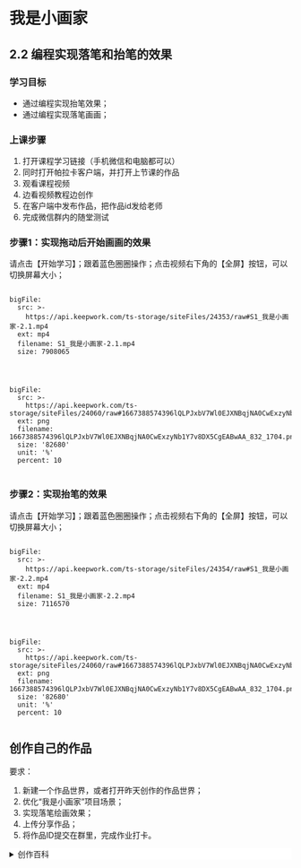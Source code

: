 <script type="text/javascript" src="https://macros.keepwork.com/macro.js"></script>

# 我是小画家

##  **2.2 编程实现落笔和抬笔的效果** 

### 学习目标
  - 通过编程实现抬笔效果；
  - 通过编程实现落笔画画；
  
### 上课步骤
1. 打开课程学习链接（手机微信和电脑都可以）
2. 同时打开帕拉卡客户端，并打开上节课的作品
3. 观看课程视频
4. 边看视频教程边创作
5. 在客户端中发布作品，把作品id发给老师
6. 完成微信群内的随堂测试

### 步骤1：实现拖动后开始画画的效果
请点击【开始学习】；跟着蓝色圈圈操作；点击视频右下角的【全屏】按钮，可以切换屏幕大小；

```@BigFile

bigFile:
  src: >-
    https://api.keepwork.com/ts-storage/siteFiles/24353/raw#S1_我是小画家-2.1.mp4
  ext: mp4
  filename: S1_我是小画家-2.1.mp4
  size: 7908065
          
```



<div style="text-align:center;margin:40px">
  
   
</div>

 
```@BigFile
bigFile:
  src: >-
    https://api.keepwork.com/ts-storage/siteFiles/24060/raw#1667388574396lQLPJxbV7Wl0EJXNBqjNA0CwExzyNb1Y7v8DX5CgEABwAA_832_1704.png
  ext: png
  filename: 1667388574396lQLPJxbV7Wl0EJXNBqjNA0CwExzyNb1Y7v8DX5CgEABwAA_832_1704.png
  size: '82680'
  unit: '%'
  percent: 10

```
<div style="text-align:center;margin:40px">
  
   
</div>


### 步骤2：实现抬笔的效果
请点击【开始学习】；跟着蓝色圈圈操作；点击视频右下角的【全屏】按钮，可以切换屏幕大小；

```@BigFile

bigFile:
  src: >-
    https://api.keepwork.com/ts-storage/siteFiles/24354/raw#S1_我是小画家-2.2.mp4
  ext: mp4
  filename: S1_我是小画家-2.2.mp4
  size: 7116570
          
```




<div style="text-align:center;margin:40px">
  
   
</div>

 
```@BigFile
bigFile:
  src: >-
    https://api.keepwork.com/ts-storage/siteFiles/24060/raw#1667388574396lQLPJxbV7Wl0EJXNBqjNA0CwExzyNb1Y7v8DX5CgEABwAA_832_1704.png
  ext: png
  filename: 1667388574396lQLPJxbV7Wl0EJXNBqjNA0CwExzyNb1Y7v8DX5CgEABwAA_832_1704.png
  size: '82680'
  unit: '%'
  percent: 10

```
<div style="text-align:center;margin:40px">
  
   
</div>
  
## 创作自己的作品
  
要求：
1. 新建一个作品世界，或者打开昨天创作的作品世界；
2. 优化“我是小画家”项目场景；
3. 实现落笔绘画效果；
4. 上传分享作品；
5. 将作品ID提交在群里，完成作业打卡。

<details style="background-color:white">
  <summary>创作百科</summary><p>

#### 什么是广播？
  
在现实生活中，同学们最常见的广播就是校园广播了，学校的喇叭中，广播出消息，同学们在接收到消息后，执行相应的动作。比如，体育场赛跑的运动员，在听到发令枪声音后，开始向前冲刺，再比如妈妈叫你回家吃饭，在你听到妈妈的呼喊后，回家吃饭。这些都是现实生活中的广播。
 
 
  ![](https://api.keepwork.com/ts-storage/siteFiles/23218/raw#1665650869868image.png) 

我们可以发现使用广播主要有两个因素，一是发出广播消息的发送方，二是接收方在收到广播消息后去执行一系列的动作。在程序中，我们也有广播，通过广播的使用，我们可以让角色和角色之间合作完成某件事情。

#### 【广播消息】与【当收到消息时】指令
【广播消息】与【当收到消息时】指令分别为广播事件发送与接收指令，不能单独使用。在使用时广播名称一致才能完成一个广播事件。
就像我们平时打电话时需要拨正确对方的号码才能在对方接通后通话。
   
![](https://api.keepwork.com/ts-storage/siteFiles/23219/raw#1665650912716image.png) 
  
在一个广播事件中，角色可以是消息的接收方，同时也可以是消息的发送方： 
  


